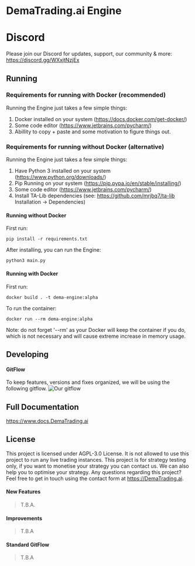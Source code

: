 # DemaTrading.ai Engine

# Discord
Please join our Discord for updates, support, our community & more:
https://discord.gg/WXxjtNzjEx

## Running
### Requirements for running with Docker (recommended)
Running the Engine just takes a few simple things:
1. Docker installed on your system (https://docs.docker.com/get-docker/)
2. Some code editor (https://www.jetbrains.com/pycharm/)
3. Abillity to copy + paste and some motivation to figure things out. 

### Requirements for running without Docker (alternative)
Running the Engine just takes a few simple things:
1. Have Python 3 installed on your system (https://www.python.org/downloads/)
2. Pip Running on your system (https://pip.pypa.io/en/stable/installing/)
3. Some code editor (https://www.jetbrains.com/pycharm/)
4. Install TA-Lib dependencies (see: https://github.com/mrjbq7/ta-lib Installation -> Dependencies)

#### Running without Docker
First run:
```` 
pip install -r requirements.txt
````

After installing, you can run the Engine:
````
python3 main.py
````

#### Running with Docker
First run:
```` 
docker build . -t dema-engine:alpha
````

To run the container: 
````
docker run --rm dema-engine:alpha
````

Note: do not forget '--rm' as your Docker will keep the container if you do, which is not necessary and will cause extreme increase in memory usage.
## Developing
#### GitFlow
To keep features, versions and fixes organized, we will be using the following gitflow.
![Our gitflow](https://images.prismic.io/clubhouse/e02ba62c-26e6-4250-acff-1b2c93ecc789_image-32.png)

## Full Documentation
https://www.docs.DemaTrading.ai

## License
This project is licensed under AGPL-3.0 License. It is not allowed to use this project to run any live trading instances. This project is for strategy testing only, if you want to monetise your strategy you can contact us. We can also help you to optimise your strategy. Any questions regarding this project? Feel free to get in touch using the contact form at https://DemaTrading.ai.

#### New Features
> T.B.A.

#### Improvements
> T.B.A

#### Standard GitFlow
> T.B.A
